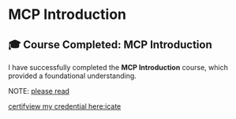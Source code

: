 # MCP Introduction 

## 🎓 Course Completed: MCP Introduction

I have successfully completed the **MCP Introduction** course, which provided a foundational understanding.

NOTE: [please read](./learn_mcp/mcp.ipynb)

[certifview my credential here:icate](/learn_mcp/certificate.pdf)